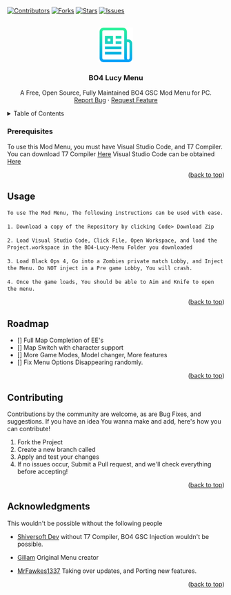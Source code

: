 <div id="top"></div>

[![Contributors][contributors-shield]][contributors-url]
[![Forks][forks-shield]][forks-url]
[![Stars][stars-shield]][stars-url]
[![Issues][issues-shield]][issues-url]



<!-- PROJECT LOGO -->
<br />
<div align="center">
  <a href="https://github.com/MrFawkes1337/B04-Lucy-Menu">
    <img src="images/logo.png" alt="Logo" width="80" height="80">
  </a>

  <h3 align="center">BO4 Lucy Menu</h3>

  <p align="center">
	A Free, Open Source, Fully Maintained BO4 GSC Mod Menu for PC.
    <br />
    <a href="https://github.com/MrFawkes1337/BO4-Lucy-Menu/issues">Report Bug</a>
    ·
    <a href="https://github.com/MrFawkes1337/BO4-Lucy-Menu/issues">Request Feature</a>
  </p>
</div>



<!-- TABLE OF CONTENTS -->
<details>
  <summary>Table of Contents</summary>
  <ol>
    <li><a href="#prerequisites">Prerequisites</a></li>
    <li><a href="#usage">Usage</a></li>
    <li><a href="#roadmap">Roadmap</a></li>
    <li><a href="#contributing">Contributing</a></li>
    <li><a href="#acknowledgments">Acknowledgments</a></li>
  </ol>
</details>




### Prerequisites

To use this Mod Menu, you must have Visual Studio Code, and T7 Compiler.
You can download T7 Compiler [Here](https://www.github.com/shiversoftdev/t7-compiler/releases/)
Visual Studio Code can be obtained [Here](https://code.visualstudio.com/)

<p align="right">(<a href="#top">back to top</a>)</p>



<!-- USAGE EXAMPLES -->
## Usage
	To use The Mod Menu, The following instructions can be used with ease. 
	
	1. Download a copy of the Repository by clicking Code> Download Zip
	
	2. Load Visual Studio Code, Click File, Open Workspace, and load the Project.workspace in the BO4-Lucy-Menu Folder you downloaded
	
	3. Load Black Ops 4, Go into a Zombies private match Lobby, and Inject the Menu. Do NOT inject in a Pre game Lobby, You will crash.
	
	4. Once the game loads, You should be able to Aim and Knife to open the menu. 

<p align="right">(<a href="#top">back to top</a>)</p>



<!-- ROADMAP -->
## Roadmap

- [] Full Map Completion of EE's
- [] Map Switch with character support
- [] More Game Modes, Model changer, More features
- [] Fix Menu Options Disappearing randomly.


<p align="right">(<a href="#top">back to top</a>)</p>



<!-- CONTRIBUTING -->
## Contributing

Contributions by the community are welcome, as are Bug Fixes, and suggestions. If you have an idea You wanna make and add, here's how you can contribute!

1. Fork the Project
2. Create a new branch called <YourChanges>
3. Apply and test your changes
4. If no issues occur, Submit a Pull request, and we'll check everything before accepting!

<p align="right">(<a href="#top">back to top</a>)</p>



<!-- ACKNOWLEDGMENTS -->
## Acknowledgments

This wouldn't be possible without the following people

* [Shiversoft Dev](https://www.github.com/shiversoftdev/T7-compiler)
	without T7 Compiler, BO4 GSC Injection wouldn't be possible.

* [Gillam](https://www.github.com/Gillam/)
	Original Menu creator

* [MrFawkes1337](https://www.github.com/MrFawkes1337/)
	Taking over updates, and Porting new features.

<p align="right">(<a href="#top">back to top</a>)</p>



<!-- MARKDOWN LINKS & IMAGES -->
<!-- https://www.markdownguide.org/basic-syntax/#reference-style-links -->
[contributors-shield]: https://img.shields.io/github/contributors/MrFawkes1337/BO4-Lucy-Menu.svg?style=for-the-badge
[contributors-url]: https://github.com/MrFawkes1337/BO4-Lucy-Menu/graphs/contributors
[forks-shield]: https://img.shields.io/github/forks/MrFawkes1337/BO4-Lucy-Menu.svg?style=for-the-badge
[forks-url]: https://github.com/MrFawkes1337/BO4-Lucy-Menu/network/members
[stars-shield]: https://img.shields.io/github/stars/MrFawkes1337/BO4-Lucy-Menu.svg?style=for-the-badge
[stars-url]: https://github.com/MrFawkes1337/BO4-Lucy-Menu/stargazers
[issues-shield]: https://img.shields.io/github/issues/MrFawkes1337/BO4-Lucy-Menu.svg?style=for-the-badge
[issues-url]: https://github.com/MrFawkes1337/BO4-Lucy-Menu/issues
[license-shield]: https://img.shields.io/github/license/MrFawkes1337/BO4-Lucy-Menu.svg?style=for-the-badge
[license-url]: https://github.com/MrFawkes1337/BO4-Lucy-Menu/blob/master/LICENSE.txt